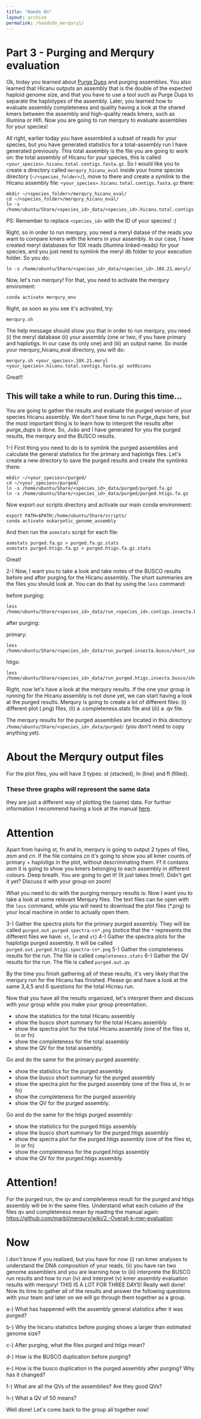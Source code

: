 ```yaml
---
title: "Hands On"
layout: archive
permalink: /handsOn_merqury1/
---  
```


# Part 3 - Purging and Merqury evaluation

Ok, today you learned about [Purge Dups](https://github.com/dfguan/purge_dups) and purging assemblies. You also learned that Hicanu outputs an assembly that is the double of the expected haploid genome size, and that you have to use a tool such as Purge Dups to separate the haplotypes of the assembly. Later, you learned how to evaluate assembly completeness and quality having a look at the shared kmers between the assembly and high-quality reads kmers, such as Illumina or Hifi. Now you are going to run merqury to evaluate assemblies for your species!

All right, earlier today you have assembled a subset of reads for your species, but you have generated statistics for a total-assembly run I have generated previously. This total assembly is the file you are going to work on: the total assembly of Hicanu for your species, this is called  `<your_species>.hicanu.total.contigs.fasta.gz`. So I would like you to create a directory called `merqury_hicanu_eval` inside your home species directory (`~/<species_folder>/`), move to there and create a symlink to the Hicanu assembly file: `<your_species>.hicanu.total.contigs.fasta.gz` there:

```console  
mkdir ~/<species_folder>/merqury_hicanu_eval/
cd ~/<species_folder>/merqury_hicanu_eval/
ln -s /home/ubuntu/Share/<species_id>_data/<species_id>.hicanu.total.contigs.fasta.gz
```  

PS: Remember to replace `<species_id>` with the ID of your species! :)

Right, so in order to run merqury, you need a meryl datase of the reads you want to compare kmers with the kmers in your assembly. In our case, I have created meryl databases for 10X reads (illumina linked-reads) for your species, and you just need to symlink the meryl db folder to your execution folder. So you do:

```console  
ln -s /home/ubuntu/Share/<species_id>_data/<species_id>.10X.21.meryl/
```  

Now, let's run merqury! For that, you need to activate the merqury enviroment:

```console  
conda activate merqury_env
```  

Right, as soon as you see it's activated, try:

```console  
merqury.sh
```  

The help message should show you that in order to run merqury, you need (i) the meryl database (ii) your assembly (one or two, if you have primary and haplotigs. In our case its only one) and (iii) an output name. So inside your merqury_hicanu_eval directory, you will do:

```console  
merqury.sh <your_species>.10X.21.meryl <your_species>.hicanu.total.contigs.fasta.gz outHicanu
```  

Great!! 

## This will take a while to run. During this time...

You are going to gather the results and evaluate the purged version of your species Hicanu assembly. We don't have time to run Purge_dups here, but the most important thing is to learn how to interpret the results after purge_dups is done. So, João and I have generated for you the purged results, the merqury and the BUSCO results.

1-) First thing you need to do is to symlink the purged assemblies and calculate the general statistics for the primary and haplotigs files. Let's create a new directory to save the purged results and create the symlinks there:

```console  
mkdir ~/<your_species>/purged/
cd ~/<your_species>/purged/
ln -s /home/ubuntu/Share/<species_id>_data/purged/purged.fa.gz
ln -s /home/ubuntu/Share/<species_id>_data/purged/purged.htigs.fa.gz
```  

Now export our scripts directory and activate our main conda environment:

```console
export PATH=$PATH:/home/ubuntu/Share/scripts/
conda activate eukaryotic_genome_assembly
```

And then run the `asmstats` script for each file:

```console
asmstats purged.fa.gz > purged.fa.gz.stats
asmstats purged.htigs.fa.gz > purged.htigs.fa.gz.stats
```

Great!

2-) Now, I want you to take a look and take notes of the BUSCO results before and after purging for the Hicanu assembly. The short summaries are the files you should look at. You can do that by using the `less` command:

before purging:
```
less /home/ubuntu/Share/<species_id>_data/run_<species_id>.contigs.insecta.busco/short_summary_<species_id>.contigs.insecta.busco.txt
```

after purging:  

primary:
```
less /home/ubuntu/Share/<species_id>_data/run_purged.insecta.busco/short_summary_purged.insecta.busco.txt
```

htigs:
```
less /home/ubuntu/Share/<species_id>_data/run_purged.htigs.insecta.busco/short_summary_purged.htigs.insecta.busco.txt
```

Right, now let's have a look at the merqury results. If the one your group is running for the Hicanu assembly is not done yet, we can start having a look at the purged results. Merqury is going to create a lot of different files: (i) different plot (.png) files, (ii) a <outname>.completeness.stats file and (iii) a <outputname>.qv file.  
    
The merqury results for the purged assemblies are located in this directory: `/home/ubuntu/Share/<species_id>_data/purged/` (you don't need to copy anything yet). 
  
# About the Merqury output files
 
For the plot files, you will have 3 types: st (stacked), ln (line) and fl (filled). 
### These three graphs will represent the same data
they are just a different way of plotting the (same) data. For further information I recommend having a look at the manual [here](https://github.com/marbl/merqury/wiki/2.-Overall-k-mer-evaluation).
   
# Attention
Apart from having st, fn and ln, merqury is going to output 2 types of files, *asm* and *cn*. If the file contains *cn* it's going to show you all kmer counts of primary + haplotigs in the plot, without descriminating them. Ff it contains *asm* it is going to show you kmers belonging to each assembly in different colours. Deep breath. You are going to get it! (It just takes time!). Didn't get it yet? Discuss it with your group on zoom!
     
What you need to do with the purging merqury results is:
Now I want you to take a look at some relevant Merqury files. The text files can be open with the `less` command, while you will need to download the plot files (*.png) to your local machine in order to actually open them. 
  
  3-) Gather the spectra plots for the primary purged assembly. They will be called `purged.out.purged.spectra-cn*.png` (notice that the `*` represents the different files we have: `st`, `ln` and `st`)
  4-) Gather the spectra plots for the haplotigs purged assembly. It will be called `purged.out.purged.htigs.spectra-cn*.png`
  5-) Gather the completeness results for the run. The file is called `completeness.stats`
  6-) Gather the QV results for the run. The file is called `purged.out.qv`
  
By the time you finish gathering all of these results, it's very likely that the merqury run for the Hicanu has finished. Please go and have a look at the same 3,4,5 and 6 questions for the total Hicnau run.
  
Now that you have all the results organized, let's interpret them and discuss with your group while you make your group presentation.
  
  - show the statistics for the total Hicanu assembly
  - show the busco short summary for the total Hicanu assembly
  - show the spectra plot for the total Hicanu assembly (one of the files st, ln or fn)
  - show the completeness for the total assembly
  - show the QV for the total assembly.
  
  Go and do the same for the primary purged assembly:
  
  - show the statistics for the purged assembly
  - show the busco short summary for the purged assembly
  - show the spectra plot for the purged assembly (one of the files st, ln or fn)
  - show the completeness for the purged assembly
  - show the QV for the purged assembly.
  
  
  Go and do the same for the htigs purged assembly:
  
   - show the statistics for the purged.htigs assembly
  - show the busco short summary for the purged.htigs assembly
  - show the spectra plot for the purged.htigs assembly (one of the files st, ln or fn)
  - show the completeness for the purged.htigs assembly
  - show the QV for the purged.htigs assembly.
  
  
# Attention!
  
For the purged run, the qv and completeness result for the purged and htigs assembly will be in the same files. Understand what each column of the files qv and completeness mean by reading the manual again:  https://github.com/marbl/merqury/wiki/2.-Overall-k-mer-evaluation
  
 # Now  
  
  I don't know if you realised, but you have for now (i) ran kmer analyses to understand the DNA composition of your reads, (ii) you have ran two genome assemblers and you are learning how to (iii) interprete the BUSCO run results and how to run (iv) and interpret (v) kmer assembly evaluation results with merqury! THIS IS A LOT FOR THREE DAYS! Really well done! Now its time to gather all of the results and answer the following questions with your team and later on we will go through them together as a group.
  
  
  a-) What has happened with the assembly general statistics after it was purged?
  
  b-) Why the hicanu statistics before purging shows a larger than estimated genome size?
  
  c-) After purging, what the files purged and htigs mean?
  
  d-) How is the BUSCO duplication before purging?
  
  e-) How is the busco duplication in the purged assembly after purging? Why has it changed?
  
  f-) What are all the QVs of the assemblies? Are they good QVs? 
  
  h-) What a QV of 50 means?
  
  Well done! Let's come back to the group all together now!
 
  
